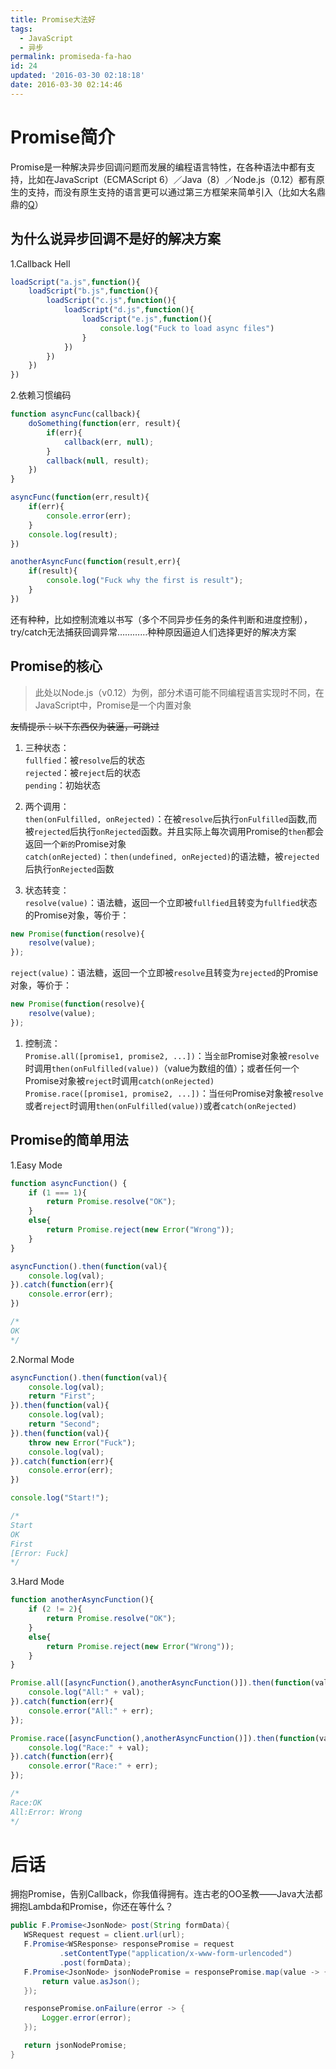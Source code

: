 ```yaml
---
title: Promise大法好
tags:
  - JavaScript
  - 异步
permalink: promiseda-fa-hao
id: 24
updated: '2016-03-30 02:18:18'
date: 2016-03-30 02:14:46
---
```


# Promise简介

Promise是一种解决异步回调问题而发展的编程语言特性，在各种语法中都有支持，比如在JavaScript（ECMAScript 6）／Java（8）／Node.js（0.12）都有原生的支持，而没有原生支持的语言更可以通过第三方框架来简单引入（比如大名鼎鼎的[Q][1]）

## 为什么说异步回调不是好的解决方案

1\.Callback Hell

```javascript
loadScript("a.js",function(){
    loadScript("b.js",function(){
        loadScript("c.js",function(){
            loadScript("d.js",function(){
                loadScript("e.js",function(){
                    console.log("Fuck to load async files")
                }
            })
        })
    })
})
```

2\.依赖习惯编码

```javascript
function asyncFunc(callback){
    doSomething(function(err, result){
        if(err){
            callback(err, null);
        }
        callback(null, result);
    })
}

asyncFunc(function(err,result){
    if(err){
        console.error(err);
    }
    console.log(result);
})

anotherAsyncFunc(function(result,err){
    if(result){
        console.log("Fuck why the first is result");
    }
})
```

还有种种，比如控制流难以书写（多个不同异步任务的条件判断和进度控制），try/catch无法捕获回调异常…………种种原因逼迫人们选择更好的解决方案

## Promise的核心

> 此处以Node.js（v0.12）为例，部分术语可能不同编程语言实现时不同，在JavaScript中，Promise是一个内置对象

~~友情提示：以下东西仅为装逼，可跳过~~

1.  三种状态：  
    `fullfied`：被`resolve`后的状态  
    `rejected`：被`reject`后的状态  
    `pending`：初始状态

2.  两个调用：  
    `then(onFulfilled, onRejected)`：在被`resolve`后执行`onFulfilled`函数,而被`rejected`后执行`onRejected`函数。并且实际上每次调用Promise的`then`都会返回一个`新的`Promise对象  
    `catch(onRejected)`：`then(undefined, onRejected)`的语法糖，被`rejected`后执行`onRejected`函数

3.  状态转变：  
    `resolve(value)`：语法糖，返回一个立即被`fullfied`且转变为`fullfied`状态的Promise对象，等价于：
    
```javascript
new Promise(function(resolve){
    resolve(value);
});
```


`reject(value)`：语法糖，返回一个立即被`resolve`且转变为`rejected`的Promise对象，等价于：

```javascript
new Promise(function(resolve){
    resolve(value);
});
```
    

1.  控制流：  
    `Promise.all([promise1, promise2, ...])`：当`全部`Promise对象被`resolve`时调用`then(onFulfilled(value))`（value为数组的值）；或者任何一个Promise对象被`reject`时调用`catch(onRejected)`  
    `Promise.race([promise1, promise2, ...])`：当`任何`Promise对象被`resolve`或者`reject`时调用`then(onFulfilled(value))`或者`catch(onRejected)`

## Promise的简单用法

1\.Easy Mode

```javascript
function asyncFunction() {
    if (1 === 1){
        return Promise.resolve("OK");
    }
    else{
        return Promise.reject(new Error("Wrong"));
    }
}

asyncFunction().then(function(val){
    console.log(val);
}).catch(function(err){
    console.error(err);
})

/*
OK
*/
```

2\.Normal Mode

```javascript
asyncFunction().then(function(val){
    console.log(val);
    return "First";
}).then(function(val){
    console.log(val);
    return "Second";
}).then(function(val){
    throw new Error("Fuck");
    console.log(val);
}).catch(function(err){
    console.error(err);
})

console.log("Start!");

/*
Start
OK
First
[Error: Fuck]
*/
```

3\.Hard Mode

```javascript
function anotherAsyncFunction(){
    if (2 != 2){
        return Promise.resolve("OK");
    }
    else{
        return Promise.reject(new Error("Wrong"));
    }
}

Promise.all([asyncFunction(),anotherAsyncFunction()]).then(function(val){
    console.log("All:" + val);
}).catch(function(err){
    console.error("All:" + err);
});

Promise.race([asyncFunction(),anotherAsyncFunction()]).then(function(val){
    console.log("Race:" + val);
}).catch(function(err){
    console.error("Race:" + err);
});

/*
Race:OK
All:Error: Wrong
*/
```

# 后话

拥抱Promise，告别Callback，你我值得拥有。连古老的OO圣教——Java大法都拥抱Lambda和Promise，你还在等什么？

```java
public F.Promise<JsonNode> post(String formData){
   WSRequest request = client.url(url);
   F.Promise<WSResponse> responsePromise = request
           .setContentType("application/x-www-form-urlencoded")
           .post(formData);
   F.Promise<JsonNode> jsonNodePromise = responsePromise.map(value -> {
       return value.asJson();
   });

   responsePromise.onFailure(error -> {
       Logger.error(error);
   });

   return jsonNodePromise;
}
```

[1]: https://github.com/kriskowal/q